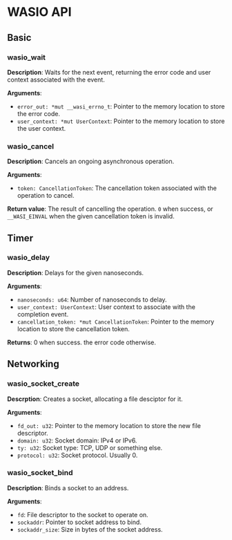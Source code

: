 # WASIO API

## Basic

### wasio_wait

**Description**: Waits for the next event, returning the error code and user context associated with the event.

**Arguments**:

- `error_out: *mut __wasi_errno_t`: Pointer to the memory location to store the error code.
- `user_context: *mut UserContext`: Pointer to the memory location to store the user context.

### wasio_cancel

**Description**: Cancels an ongoing asynchronous operation.

**Arguments**:

- `token: CancellationToken`: The cancellation token associated with the operation to cancel.

**Return value**: The result of cancelling the operation. `0` when success, or `__WASI_EINVAL` when the given cancellation token is invalid.

## Timer

### wasio_delay

**Description**: Delays for the given nanoseconds.

**Arguments**:

- `nanoseconds: u64`: Number of nanoseconds to delay.
- `user_context: UserContext`: User context to associate with the completion event.
- `cancellation_token: *mut CancellationToken`: Pointer to the memory location to store the cancellation token.

**Returns**: 0 when success. the error code otherwise.

## Networking

### wasio_socket_create

**Descrption**: Creates a socket, allocating a file desciptor for it.

**Arguments**:

- `fd_out: u32`: Pointer to the memory location to store the new file descriptor.
- `domain: u32`: Socket domain: IPv4 or IPv6.
- `ty: u32`: Socket type: TCP, UDP or something else.
- `protocol: u32`: Socket protocol. Usually 0.

### wasio_socket_bind

**Description**: Binds a socket to an address.

**Arguments**:

- `fd`: File descriptor to the socket to operate on.
- `sockaddr`: Pointer to socket address to bind.
- `sockaddr_size`: Size in bytes of the socket address.
